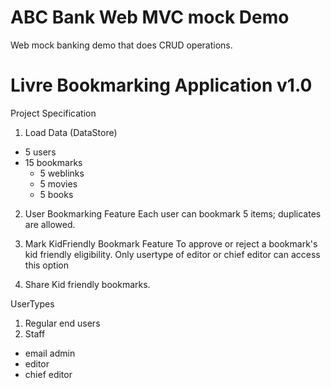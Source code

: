 # ABC Bank Web MVC mock Demo

Web mock banking demo that does CRUD operations.

# Livre Bookmarking Application v1.0
Project Specification
1. Load Data (DataStore)
  - 5 users
  - 15 bookmarks
    - 5 weblinks
    - 5 movies
    - 5 books
    
2. User Bookmarking Feature
Each user can bookmark 5 items; duplicates are allowed.

3. Mark KidFriendly Bookmark Feature
To approve or reject a bookmark's kid friendly eligibility.
Only usertype of editor or chief editor can access this option

4. Share Kid friendly bookmarks.


UserTypes
1. Regular end users
2. Staff
  - email admin  
  - editor
  - chief editor
